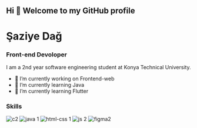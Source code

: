 ## Hi 👋 Welcome to my GitHub profile
# Şaziye Dağ
### Front-end Devoloper

I am a 2nd year software engineering student at Konya Technical University.

- 🔭 I’m currently working on Frontend-web
- 🌱 I’m currently learning Java
- 🌱 I’m currently learning Flutter


### Skills

![c2](https://user-images.githubusercontent.com/96542141/223390980-1b9a5ed2-f9e1-48d6-a02c-e40b97f0f33d.png)
![java 1](https://user-images.githubusercontent.com/96542141/223391034-2692da7d-38dd-4d1d-bd26-26c7f377e72a.png)
![html-css 1](https://user-images.githubusercontent.com/96542141/223392198-c7808e4f-a603-4ae2-a11f-3979aec8d7e4.png)
![js 2](https://user-images.githubusercontent.com/96542141/223391069-3510cbd2-c9e0-49f6-a3b6-469e9b599376.png)
![figma2](https://user-images.githubusercontent.com/96542141/223391021-eab568bc-38c7-4606-97d5-e7b82376eb1a.png)





